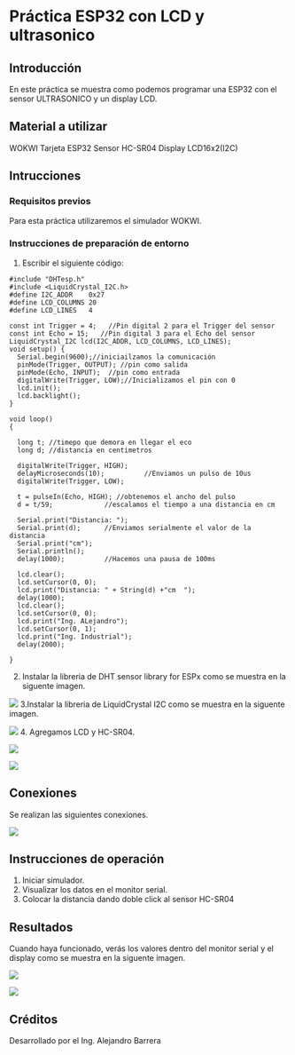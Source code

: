 # Práctica ESP32 con LCD y ultrasonico
## Introducción
En este práctica se muestra como podemos programar una ESP32 con el sensor ULTRASONICO y un display LCD.
## Material a utilizar
WOKWI
Tarjeta ESP32
Sensor HC-SR04
Display LCD16x2(I2C)
## Intrucciones
### Requisitos previos
Para esta práctica utilizaremos el simulador WOKWI.
### Instrucciones de preparación de entorno
1. Escribir el siguiente código:
```
#include "DHTesp.h"
#include <LiquidCrystal_I2C.h>
#define I2C_ADDR    0x27
#define LCD_COLUMNS 20
#define LCD_LINES   4

const int Trigger = 4;   //Pin digital 2 para el Trigger del sensor
const int Echo = 15;   //Pin digital 3 para el Echo del sensor
LiquidCrystal_I2C lcd(I2C_ADDR, LCD_COLUMNS, LCD_LINES);
void setup() {
  Serial.begin(9600);//iniciailzamos la comunicación
  pinMode(Trigger, OUTPUT); //pin como salida
  pinMode(Echo, INPUT);  //pin como entrada
  digitalWrite(Trigger, LOW);//Inicializamos el pin con 0
  lcd.init();
  lcd.backlight();
}

void loop()
{

  long t; //timepo que demora en llegar el eco
  long d; //distancia en centimetros

  digitalWrite(Trigger, HIGH);
  delayMicroseconds(10);          //Enviamos un pulso de 10us
  digitalWrite(Trigger, LOW);
  
  t = pulseIn(Echo, HIGH); //obtenemos el ancho del pulso
  d = t/59;             //escalamos el tiempo a una distancia en cm
  
  Serial.print("Distancia: ");
  Serial.print(d);      //Enviamos serialmente el valor de la distancia
  Serial.print("cm");
  Serial.println();
  delay(1000);          //Hacemos una pausa de 100ms
  
  lcd.clear();
  lcd.setCursor(0, 0);
  lcd.print("Distancia: " + String(d) +"cm  ");
  delay(1000);
  lcd.clear();
  lcd.setCursor(0, 0);
  lcd.print("Ing. ALejandro");
  lcd.setCursor(0, 1);
  lcd.print("Ing. Industrial");
  delay(2000);

}
```
2. Instalar la libreria de DHT sensor library for ESPx como se muestra en la siguente imagen.
   
![](https://github.com/AlejandroBarreraU/Practica-4-Ultrasonico/blob/main/instalar%20librerias.png?raw=true)
3.Instalar la libreria de LiquidCrystal I2C como se muestra en la siguente imagen.

![](https://github.com/AlejandroBarreraU/Practica-4-Ultrasonico/blob/main/instalar%20librerias%202.png?raw=true)
4. Agregamos LCD y HC-SR04.

![](https://github.com/AlejandroBarreraU/Practica-4-Ultrasonico/blob/main/agrear%20lcd.png?raw=true)

![](https://github.com/AlejandroBarreraU/Practica-4-Ultrasonico/blob/main/a%C3%B1adimos%20ultra.png?raw=true)
## Conexiones
Se realizan las siguientes conexiones.

![](https://github.com/AlejandroBarreraU/Practica-4-Ultrasonico/blob/main/conexiones%20ultra.png?raw=true)

## Instrucciones de operación
1. Iniciar simulador.
2. Visualizar los datos en el monitor serial.
3. Colocar la distancia dando doble click al sensor HC-SR04
## Resultados
Cuando haya funcionado, verás los valores dentro del monitor serial y el display como se muestra en la siguente imagen.

![](https://github.com/AlejandroBarreraU/Practica-4-Ultrasonico/blob/main/resultados%20ultra%202.png?raw=true)

![](https://github.com/AlejandroBarreraU/Practica-4-Ultrasonico/blob/main/resultados%20ultra%201.png?raw=true)
## Créditos
Desarrollado por el Ing. Alejandro Barrera
